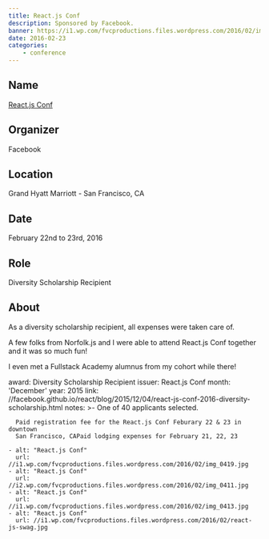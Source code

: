 ```yaml
---
title: React.js Conf
description: Sponsored by Facebook.
banner: https://i1.wp.com/fvcproductions.files.wordpress.com/2016/02/img_0413.jpg
date: 2016-02-23
categories:
    - conference
---
```


## Name

[React.js Conf](//conf.reactjs.com/ "React.js Conf")

## Organizer

Facebook

## Location

Grand Hyatt Marriott - San Francisco, CA

## Date

February 22nd to 23rd, 2016

## Role

Diversity Scholarship Recipient

## About

As a diversity scholarship recipient, all expenses were taken care of.

A few folks from Norfolk.js and I were able to attend React.js Conf together and it was so much fun!

I even met a Fullstack Academy alumnus from my cohort while there!

award: Diversity Scholarship Recipient
issuer: React.js Conf
month: 'December'
year: 2015
link: //facebook.github.io/react/blog/2015/12/04/react-js-conf-2016-diversity-scholarship.html
notes: >-
One of 40 applicants selected.

      Paid registration fee for the React.js Conf Feburary 22 & 23 in downtown
      San Francisco, CAPaid lodging expenses for February 21, 22, 23

    - alt: "React.js Conf"
      url: //i1.wp.com/fvcproductions.files.wordpress.com/2016/02/img_0419.jpg
    - alt: "React.js Conf"
      url: //i2.wp.com/fvcproductions.files.wordpress.com/2016/02/img_0411.jpg
    - alt: "React.js Conf"
      url: //i1.wp.com/fvcproductions.files.wordpress.com/2016/02/img_0413.jpg
    - alt: "React.js Conf"
      url: //i1.wp.com/fvcproductions.files.wordpress.com/2016/02/react-js-swag.jpg
